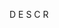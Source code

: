 <span class='ob-timelines'  data-class='npc' data-date='1499-MM-DD-00' data-title='TITLE'> D E S C R</span>

